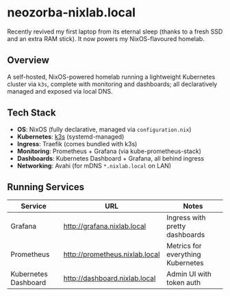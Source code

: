 # neozorba-nixlab.local

Recently revived my first laptop from its eternal sleep (thanks to a fresh SSD and an extra RAM stick). It now powers my NixOS-flavoured homelab.

## Overview

A self-hosted, NixOS-powered homelab running a lightweight Kubernetes cluster via `k3s`, complete with monitoring and dashboards; all declaratively managed and exposed via local DNS.

## Tech Stack

- **OS**: NixOS (fully declarative, managed via `configuration.nix`)
- **Kubernetes**: [k3s](https://k3s.io/) (systemd-managed)
- **Ingress**: Traefik (comes bundled with k3s)
- **Monitoring**: Prometheus + Grafana (via kube-prometheus-stack)
- **Dashboards**: Kubernetes Dashboard + Grafana, all behind ingress
- **Networking**: Avahi (for mDNS `*.nixlab.local` on LAN)

## Running Services

| Service               | URL                          | Notes                                |
|-----------------------|-------------------------------|--------------------------------------|
| Grafana               | http://grafana.nixlab.local   | Ingress with pretty dashboards       |
| Prometheus            | http://prometheus.nixlab.local| Metrics for everything Kubernetes    |
| Kubernetes Dashboard  | http://dashboard.nixlab.local | Admin UI with token auth             |

